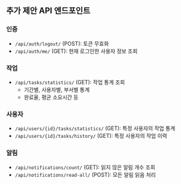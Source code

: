 ## 추가 제안 API 엔드포인트

### 인증

- `/api/auth/logout/` (POST): 토큰 무효화
- `/api/auth/me/` (GET): 현재 로그인한 사용자 정보 조회

### 작업

- `/api/tasks/statistics/` (GET): 작업 통계 조회
  - 기간별, 사용자별, 부서별 통계
  - 완료율, 평균 소요시간 등

### 사용자

- `/api/users/{id}/tasks/statistics/` (GET): 특정 사용자의 작업 통계
- `/api/users/{id}/tasks/history/` (GET): 특정 사용자의 작업 이력

### 알림

- `/api/notifications/count/` (GET): 읽지 않은 알림 개수 조회
- `/api/notifications/read-all/` (POST): 모든 알림 읽음 처리
